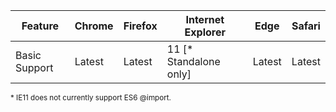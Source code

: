 | Feature       | Chrome | Firefox | Internet Explorer | Edge   | Safari |
|---------------|--------|---------|-------------------|--------|--------|
| Basic Support | Latest | Latest  | 11 [* Standalone only]               | Latest | Latest |

<small>* IE11 does not currently support ES6 @import.</small>
